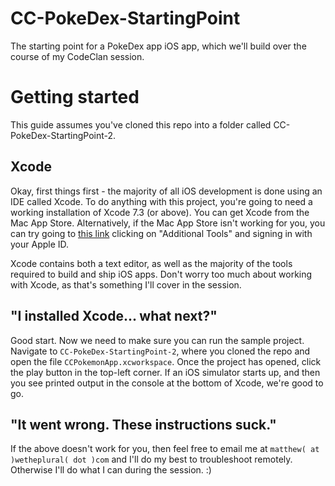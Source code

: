 # CC-PokeDex-StartingPoint
The starting point for a PokeDex app iOS app, which we'll build over the course of my CodeClan session.

# Getting started

This guide assumes you've cloned this repo into a folder called CC-PokeDex-StartingPoint-2.

## Xcode

Okay, first things first - the majority of all iOS development is done using an IDE called Xcode. To do anything with this project, you're going to need a working installation of Xcode 7.3 (or above). You can get Xcode from the Mac App Store. Alternatively, if the Mac App Store isn't working for you, you can try going to [this link](https://developer.apple.com/xcode/download/) clicking on "Additional Tools" and signing in with your Apple ID.

Xcode contains both a text editor, as well as the majority of the tools required to build and ship iOS apps. Don't worry too much about working with Xcode, as that's something I'll cover in the session.

## "I installed Xcode... what next?"

Good start. Now we need to make sure you can run the sample project. Navigate to `CC-PokeDex-StartingPoint-2`, where you cloned the repo and open the file `CCPokemonApp.xcworkspace`. Once the project has opened, click the play button in the top-left corner. If an iOS simulator starts up, and then you see printed output in the console at the bottom of Xcode, we're good to go.

## "It went wrong. These instructions suck."

If the above doesn't work for you, then feel free to email me at `matthew( at )wetheplural( dot )com` and I'll do my best to troubleshoot remotely. Otherwise I'll do what I can during the session. :)

